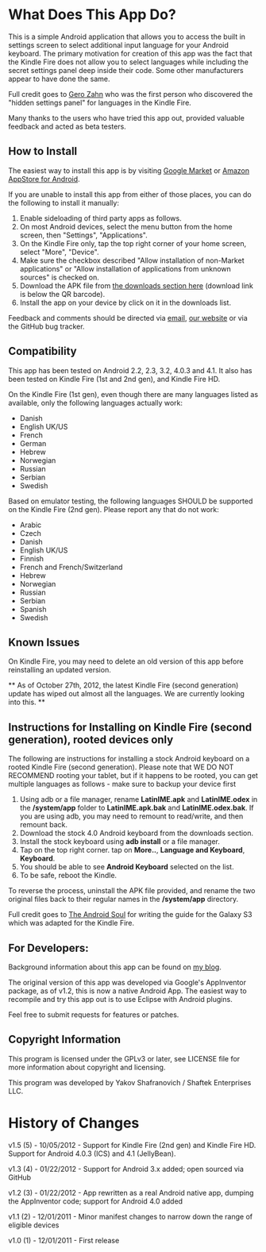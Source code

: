 What Does This App Do?
======================
This is a simple Android application that allows you to access the built in settings screen to select additional input language for your Android keyboard. The primary motivation for creation of this app was the fact that the Kindle Fire does not allow you to select languages while including the secret settings panel deep inside their code. Some other manufacturers appear to have done the same.

Full credit goes to [Gero Zahn](http://blog.gerozahn.de/2011/11/kindle-fire-keyboard-layouts-solved/) who was the first person who discovered the "hidden settings panel" for languages in the Kindle Fire.

Many thanks to the users who have tried this app out, provided valuable feedback and acted as beta testers.

How to Install
--------------
The easiest way to install this app is by visiting [Google Market](https://market.android.com/details?id=appinventor.ai_yakov.LanguageSettings) or [Amazon AppStore for Android](http://www.amazon.com/gp/product/B0071LQXCK).

If you are unable to install this app from either of those places, you can do the following to install it manually:

1. Enable sideloading of third party apps as follows.
2. On most Android devices, select the menu button from the home screen, then "Settings", "Applications".
3. On the Kindle Fire only, tap the top right corner of your home screen, select "More", "Device".
4. Make sure the checkbox described "Allow installation of non-Market applications" or "Allow installation of applications from unknown sources" is checked on.
5. Download the APK file from [the downloads section here](https://github.com/shaftekbiz/android-language-settings-app/downloads) (download link is below the QR barcode).
6. Install the app on your device by click on it in the downloads list.

Feedback and comments should be directed via [email](mailto:android-dev@shaftek.biz), [our website](http://www.shaftek.biz/contact/) or via the GitHub bug tracker.

Compatibility
-------------
This app has been tested on Android 2.2, 2.3, 3.2, 4.0.3 and 4.1. It also has been tested on Kindle Fire (1st and 2nd gen), and Kindle Fire HD.

On the Kindle Fire (1st gen), even though there are many languages listed as available, only the following languages actually work:

- Danish
- English UK/US
- French
- German
- Hebrew
- Norwegian
- Russian
- Serbian
- Swedish

Based on emulator testing, the following languages SHOULD be supported on the Kindle Fire (2nd gen). Please report any that do not work:

- Arabic
- Czech
- Danish
- English UK/US
- Finnish
- French and French/Switzerland
- Hebrew
- Norwegian
- Russian
- Serbian
- Spanish
- Swedish

Known Issues
------------
On Kindle Fire, you may need to delete an old version of this app before reinstalling an updated version.

** As of October 27th, 2012, the latest Kindle Fire (second generation) update has wiped out almost all the languages. We are currently looking into this. **

Instructions for Installing on Kindle Fire (second generation), rooted devices only
-----------------------------------------------------------------------------------
The following are instructions for installing a stock Android keyboard on a rooted Kindle Fire (second generation). Please note that WE DO NOT RECOMMEND rooting your tablet, but if it happens to be rooted, you can get multiple languages as follows - make sure to backup your device first

1. Using adb or a file manager, rename **LatinIME.apk** and **LatinIME.odex** in the **/system/app** folder to **LatinIME.apk.bak** and **LatinIME.odex.bak**. If you are using adb, you may need to remount to read/write, and then remount back.
2. Download the stock 4.0 Android keyboard from the downloads section.
3. Install the stock keyboard using **adb install** or a file manager.
4. Tap on the top right corner. tap on **More..**, **Language and Keyboard**, **Keyboard**.
5. You should be able to see **Android Keyboard** selected on the list.
6. To be safe, reboot the Kindle.

To reverse the process, uninstall the APK file provided, and rename the two original files back to their regular names in the **/system/app** directory.

Full credit goes to [The Android Soul](http://www.theandroidsoul.com/install-stock-android-4-0-keyboard-galaxy-s3-should-work-other-devices-well/) for writing the guide for the Galaxy S3 which was adapted for the Kindle Fire.

For Developers:
---------------
Background information about this app can be found on [my blog](http://www.shaftek.org/blog/2011/12/03/enabling-other-languages-on-amazons-new-kindle-fire-tablet/).

The original version of this app was developed via Google's AppInventor package, as of v1.2, this is now a native Android App. The easiest way to recompile and try this app out is to use Eclipse with Android plugins.

Feel free to submit requests for features or patches.

Copyright Information
---------------------
This program is licensed under the GPLv3 or later, see LICENSE file for more information about copyright and licensing.

This program was developed by Yakov Shafranovich / Shaftek Enterprises LLC.

History of Changes
==================
v1.5 (5) - 10/05/2012 - Support for Kindle Fire (2nd gen) and Kindle Fire HD. Support for Android 4.0.3 (ICS) and 4.1 (JellyBean).

v1.3 (4) - 01/22/2012 - Support for Android 3.x added; open sourced via GitHub

v1.2 (3) - 01/22/2012 - App rewritten as a real Android native app, dumping the AppInventor code; support for Android 4.0 added

v1.1 (2) - 12/01/2011 - Minor manifest changes to narrow down the range of eligible devices

v1.0 (1) - 12/01/2011 - First release